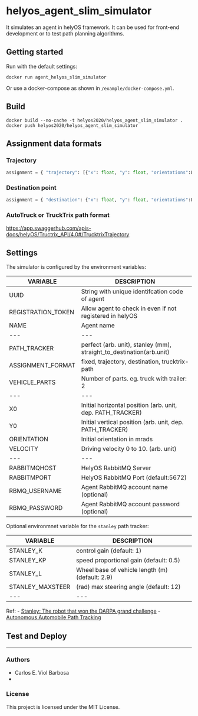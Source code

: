 # helyos_agent_slim_simulator

It simulates an agent in helyOS framework. It can be used for front-end development or to test path planning algorithms.

## Getting started

Run with the default settings:
```
docker run agent_helyos_slim_simulator
```

Or use a docker-compose as shown in `/example/docker-compose.yml`.


## Build

```
docker build --no-cache -t helyos2020/helyos_agent_slim_simulator .
docker push helyos2020/helyos_agent_slim_simulator
```

## Assignment data formats
### Trajectory

```python
assignment = { "trajectory": [{"x": float, "y": float, "orientations":List[float], time:float}, ...] }

```
### Destination point
``` python
assignment = { "destination": {"x": float, "y": float, "orientations":List[float]}  }
```

### AutoTruck or TruckTrix path format

https://app.swaggerhub.com/apis-docs/helyOS/Tructrix_API/4.0#/TrucktrixTrajectory




## Settings

The simulator is configured by the environment variables:

| VARIABLE | DESCRIPTION |
| --- | --- |
| UUID | String with unique identifcation code of agent |
| REGISTRATION_TOKEN | Allow agent to check in even if not registered in helyOS |
| NAME | Agent name |
| --- | --- |
| PATH_TRACKER |  perfect (arb. unit), stanley (mm), straight_to_destination(arb.unit)|
| ASSIGNMENT_FORMAT | fixed, trajectory, destination, trucktrix-path |
| VEHICLE_PARTS | Number of parts. eg. truck with trailer: 2 |
| --- | --- |
| X0 | Initial horizontal position (arb. unit, dep. PATH_TRACKER)|
| Y0 | Initial vertical position (arb. unit, dep. PATH_TRACKER)|
| ORIENTATION | Initial orientation in mrads |
| VELOCITY | Driving velocity 0 to 10. (arb. unit) |
| --- | --- |
| RABBITMQHOST | HelyOS RabbitMQ Server  |
| RABBITMPORT | HelyOS RabbitMQ Port (default:5672)  |
| RBMQ_USERNAME | Agent RabbitMQ account name (optional) |
| RBMQ_PASSWORD | Agent RabbitMQ account password (optional)  |

Optional environmnet variable for the `stanley` path tracker:

| VARIABLE | DESCRIPTION |
| --- | --- |
| STANLEY_K | control gain (default: 1) |
| STANLEY_KP | speed proportional gain (default: 0.5)|
| STANLEY_L |  Wheel base of vehicle length (m) (default: 2.9) |
| STANLEY_MAXSTEER | (rad) max steering angle (default: 12)|
| --- | --- |

Ref:
    - [Stanley: The robot that won the DARPA grand challenge](http://isl.ecst.csuchico.edu/DOCS/darpa2005/DARPA%202005%20Stanley.pdf)
    - [Autonomous Automobile Path Tracking](https://www.ri.cmu.edu/pub_files/2009/2/Automatic_Steering_Methods_for_Autonomous_Automobile_Path_Tracking.pdf)


## Test and Deploy

***

### Authors

*   Carlos E. Viol Barbosa
*



### License

This project is licensed under the MIT License.